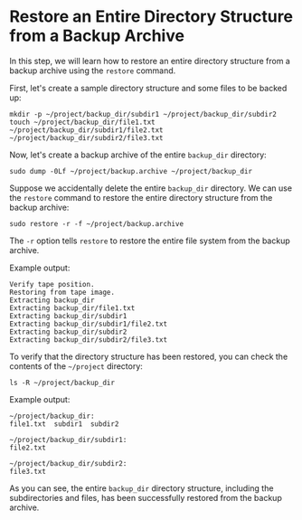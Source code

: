 # Restore an Entire Directory Structure from a Backup Archive

In this step, we will learn how to restore an entire directory structure from a backup archive using the `restore` command.

First, let's create a sample directory structure and some files to be backed up:

```
mkdir -p ~/project/backup_dir/subdir1 ~/project/backup_dir/subdir2
touch ~/project/backup_dir/file1.txt ~/project/backup_dir/subdir1/file2.txt ~/project/backup_dir/subdir2/file3.txt
```

Now, let's create a backup archive of the entire `backup_dir` directory:

```
sudo dump -0Lf ~/project/backup.archive ~/project/backup_dir
```

Suppose we accidentally delete the entire `backup_dir` directory. We can use the `restore` command to restore the entire directory structure from the backup archive:

```
sudo restore -r -f ~/project/backup.archive
```

The `-r` option tells `restore` to restore the entire file system from the backup archive.

Example output:

```
Verify tape position.
Restoring from tape image.
Extracting backup_dir
Extracting backup_dir/file1.txt
Extracting backup_dir/subdir1
Extracting backup_dir/subdir1/file2.txt
Extracting backup_dir/subdir2
Extracting backup_dir/subdir2/file3.txt
```

To verify that the directory structure has been restored, you can check the contents of the `~/project` directory:

```
ls -R ~/project/backup_dir
```

Example output:

```
~/project/backup_dir:
file1.txt  subdir1  subdir2

~/project/backup_dir/subdir1:
file2.txt

~/project/backup_dir/subdir2:
file3.txt
```

As you can see, the entire `backup_dir` directory structure, including the subdirectories and files, has been successfully restored from the backup archive.
